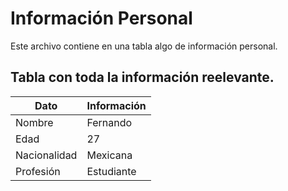 # Información Personal
Este archivo contiene en una tabla algo de información personal.

## Tabla con toda la información reelevante.
| Dato  | Información |
|---|---|
| Nombre | Fernando |
| Edad | 27 |
| Nacionalidad | Mexicana |
| Profesión | Estudiante |